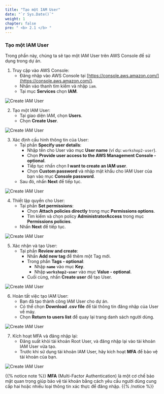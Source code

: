 ```yaml
---
title: "Tạo một IAM User"
date: "`r Sys.Date()`"
weight: 1
chapter: false
pre: " <b> 2.1 </b> "
---
```


### Tạo một IAM User

Trong phần này, chúng ta sẽ tạo một IAM User trên AWS Console để sử dụng trong dự án.

1. Truy cập vào AWS Console:
   - Đăng nhập vào AWS Console tại [https://console.aws.amazon.com/](https://console.aws.amazon.com/).
   - Nhấn vào thanh tìm kiếm và nhập `iam`.
   - Tại mục **Services** chọn **IAM**.

![Create IAM User](/ws2-bussiness-intelligence-system-aws/images/2.1-createIAMUser/0001-createiamuser.png?featherlight=false&width=70pc)

2. Tạo một IAM User:
   - Tại giao diện IAM, chọn **Users**.
   - Chọn **Create User**.

![Create IAM User](/ws2-bussiness-intelligence-system-aws/images/2.1-createIAMUser/0002-createiamuser.png?featherlight=false&width=70pc)

3. Xác định cấu hình thông tin của User:
   - Tại phần **Specify user details**:
     - Nhập tên cho User vào mục **User name** (ví dụ: `workshop2-user`).
     - Chọn **Provide user access to the AWS Management Console - optional**.
     - Tiếp tục nhấn chọn **I want to create an IAM user**.
     - Chọn **Custom password** và nhập mật khẩu cho IAM User của bạn vào mục **Console password**.
   - Sau đó, nhấn **Next** để tiếp tục.

![Create IAM User](/ws2-bussiness-intelligence-system-aws/images/2.1-createIAMUser/0003-createiamuser.png?featherlight=false&width=70pc)

4. Thiết lập quyền cho User:
   - Tại phần **Set permissions**:
     - Chọn **Attach policies directly** trong mục **Permissions options**.
     - Tìm kiếm và chọn policy **AdministratorAccess** trong mục **Permissions policies**.
   - Nhấn **Next** để tiếp tục.

![Create IAM User](/ws2-bussiness-intelligence-system-aws/images/2.1-createIAMUser/0004-createiamuser.png?featherlight=false&width=70pc)

5. Xác nhận và tạo User:
   - Tại phần **Review and create**:
     - Nhấn **Add new tag** để thêm một Tag mới.
     - Trong phần **Tags - optional**:
       - Nhập **`name`** vào mục **Key**.
       - Nhập **`workshop2-user`** vào mục **Value - optional**.
     - Cuối cùng, nhấn **Create user** để tạo User.

![Create IAM User](/ws2-bussiness-intelligence-system-aws/images/2.1-createIAMUser/0005-createiamuser.png?featherlight=false&width=70pc)

6. Hoàn tất việc tạo IAM User:
   - Bạn đã tạo thành công IAM User cho dự án.
   - Có thể chọn **Download .csv file** để tải thông tin đăng nhập của User về máy.
   - Chọn **Return to users list** để quay lại trang danh sách người dùng.

![Create IAM User](/ws2-bussiness-intelligence-system-aws/images/2.1-createIAMUser/0006-createiamuser.png?featherlight=false&width=70pc)

7. Kích hoạt MFA và đăng nhập lại:
   - Đăng suất khỏi tài khoản Root User, và đăng nhập lại vào tài khoản IAM User vừa tạo.
   - Trước khi sử dụng tài khoản IAM User, hãy kích hoạt **MFA** để bảo vệ tài khoản của bạn.

![Create IAM User](/ws2-bussiness-intelligence-system-aws/images/2.1-createIAMUser/0007-createiamuser.png?featherlight=false&width=70pc)

{{% notice note %}}
**MFA** (Multi-Factor Authentication) là một cơ chế bảo mật quan trọng giúp bảo vệ tài khoản bằng cách yêu cầu người dùng cung cấp hai hoặc nhiều loại thông tin xác thực để đăng nhập.
{{% /notice %}}
